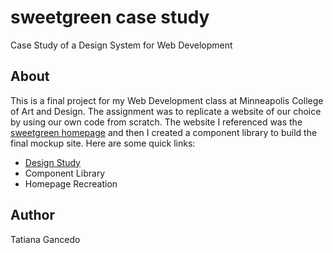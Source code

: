 # sweetgreen case study
Case Study of a Design System for Web Development

## About
This is a final project for my Web Development class at Minneapolis College of Art and Design. The assignment was to replicate a website of our choice by using our own code from scratch. The website I referenced was the [sweetgreen homepage](https://www.sweetgreen.com/) and then I created a component library to build the final mockup site. Here are some quick links:

- [Design Study](assets/sweetgreen_web_design_study.png)
- Component Library
- Homepage Recreation

## Author
Tatiana Gancedo
